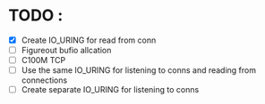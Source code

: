 # TODO :

- [x] Create IO_URING for read from conn
- [ ] Figureout bufio allcation 
- [ ] C100M TCP
- [ ] Use the same  IO_URING for listening to conns and reading from connections
- [ ] Create separate IO_URING for listening to conns